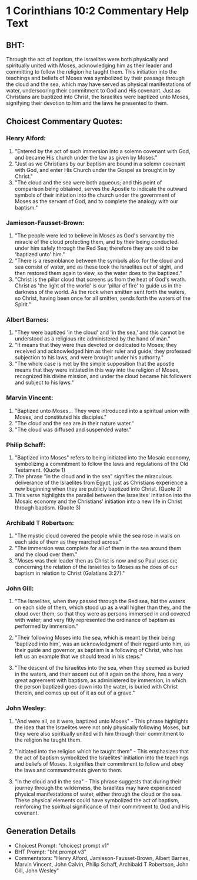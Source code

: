 # 1 Corinthians 10:2 Commentary Help Text

## BHT:
Through the act of baptism, the Israelites were both physically and spiritually united with Moses, acknowledging him as their leader and committing to follow the religion he taught them. This initiation into the teachings and beliefs of Moses was symbolized by their passage through the cloud and the sea, which may have served as physical manifestations of water, underscoring their commitment to God and His covenant. Just as Christians are baptized into Christ, the Israelites were baptized unto Moses, signifying their devotion to him and the laws he presented to them.

## Choicest Commentary Quotes:
### Henry Alford:
1. "Entered by the act of such immersion into a solemn covenant with God, and became His church under the law as given by Moses."
2. "Just as we Christians by our baptism are bound in a solemn covenant with God, and enter His Church under the Gospel as brought in by Christ."
3. "The cloud and the sea were both aqueous; and this point of comparison being obtained, serves the Apostle to indicate the outward symbols of their initiation into the church under the government of Moses as the servant of God, and to complete the analogy with our baptism."

### Jamieson-Fausset-Brown:
1. "The people were led to believe in Moses as God's servant by the miracle of the cloud protecting them, and by their being conducted under him safely through the Red Sea; therefore they are said to be 'baptized unto' him."
2. "There is a resemblance between the symbols also: for the cloud and sea consist of water, and as these took the Israelites out of sight, and then restored them again to view, so the water does to the baptized."
3. "Christ is the pillar cloud that screens us from the heat of God's wrath. Christ as 'the light of the world' is our 'pillar of fire' to guide us in the darkness of the world. As the rock when smitten sent forth the waters, so Christ, having been once for all smitten, sends forth the waters of the Spirit."

### Albert Barnes:
1. "They were baptized 'in the cloud' and 'in the sea,' and this cannot be understood as a religious rite administered by the hand of man." 
2. "It means that they were thus devoted or dedicated to Moses; they received and acknowledged him as their ruler and guide; they professed subjection to his laws, and were brought under his authority." 
3. "The whole case is met by the simple supposition that the apostle means that they were initiated in this way into the religion of Moses, recognized his divine mission, and under the cloud became his followers and subject to his laws."

### Marvin Vincent:
1. "Baptized unto Moses... They were introduced into a spiritual union with Moses, and constituted his disciples."
2. "The cloud and the sea are in their nature water."
3. "The cloud was diffused and suspended water."

### Philip Schaff:
1. "Baptized into Moses" refers to being initiated into the Mosaic economy, symbolizing a commitment to follow the laws and regulations of the Old Testament. (Quote 1)
2. The phrase "in the cloud and in the sea" signifies the miraculous deliverance of the Israelites from Egypt, just as Christians experience a new beginning when they are publicly baptized into Christ. (Quote 2)
3. This verse highlights the parallel between the Israelites' initiation into the Mosaic economy and the Christians' initiation into a new life in Christ through baptism. (Quote 3)

### Archibald T Robertson:
1. "The mystic cloud covered the people while the sea rose in walls on each side of them as they marched across." 
2. "The immersion was complete for all of them in the sea around them and the cloud over them." 
3. "Moses was their leader then as Christ is now and so Paul uses εις concerning the relation of the Israelites to Moses as he does of our baptism in relation to Christ (Galatians 3:27)."

### John Gill:
1. "The Israelites, when they passed through the Red sea, hid the waters on each side of them, which stood up as a wall higher than they, and the cloud over them, so that they were as persons immersed in and covered with water; and very fitly represented the ordinance of baptism as performed by immersion." 

2. "Their following Moses into the sea, which is meant by their being 'baptized into him', was an acknowledgment of their regard unto him, as their guide and governor, as baptism is a following of Christ, who has left us an example that we should tread in his steps."

3. "The descent of the Israelites into the sea, when they seemed as buried in the waters, and their ascent out of it again on the shore, has a very great agreement with baptism, as administered by immersion, in which the person baptized goes down into the water, is buried with Christ therein, and comes up out of it as out of a grave."

### John Wesley:
1. "And were all, as it were, baptized unto Moses" - This phrase highlights the idea that the Israelites were not only physically following Moses, but they were also spiritually united with him through their commitment to the religion he taught them.

2. "Initiated into the religion which he taught them" - This emphasizes that the act of baptism symbolized the Israelites' initiation into the teachings and beliefs of Moses. It signifies their commitment to follow and obey the laws and commandments given to them.

3. "In the cloud and in the sea" - This phrase suggests that during their journey through the wilderness, the Israelites may have experienced physical manifestations of water, either through the cloud or the sea. These physical elements could have symbolized the act of baptism, reinforcing the spiritual significance of their commitment to God and His covenant.


## Generation Details
- Choicest Prompt: "choicest prompt v1"
- BHT Prompt: "bht prompt v3"
- Commentators: "Henry Alford, Jamieson-Fausset-Brown, Albert Barnes, Marvin Vincent, John Calvin, Philip Schaff, Archibald T Robertson, John Gill, John Wesley"
